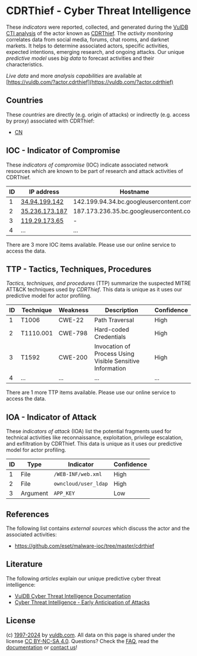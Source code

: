 # CDRThief - Cyber Threat Intelligence

These _indicators_ were reported, collected, and generated during the [VulDB CTI analysis](https://vuldb.com/?kb.cti) of the actor known as [CDRThief](https://vuldb.com/?actor.cdrthief). The _activity monitoring_ correlates data from social media, forums, chat rooms, and darknet markets. It helps to determine associated actors, specific activities, expected intentions, emerging research, and ongoing attacks. Our unique _predictive model_ uses _big data_ to forecast activities and their characteristics.

_Live data_ and more _analysis capabilities_ are available at [https://vuldb.com/?actor.cdrthief](https://vuldb.com/?actor.cdrthief)

## Countries

These _countries_ are directly (e.g. origin of attacks) or indirectly (e.g. access by proxy) associated with CDRThief:

* [CN](https://vuldb.com/?country.cn)

## IOC - Indicator of Compromise

These _indicators of compromise_ (IOC) indicate associated network resources which are known to be part of research and attack activities of CDRThief.

ID | IP address | Hostname | Campaign | Confidence
-- | ---------- | -------- | -------- | ----------
1 | [34.94.199.142](https://vuldb.com/?ip.34.94.199.142) | 142.199.94.34.bc.googleusercontent.com | - | Medium
2 | [35.236.173.187](https://vuldb.com/?ip.35.236.173.187) | 187.173.236.35.bc.googleusercontent.com | - | Medium
3 | [119.29.173.65](https://vuldb.com/?ip.119.29.173.65) | - | - | High
4 | ... | ... | ... | ...

There are 3 more IOC items available. Please use our online service to access the data.

## TTP - Tactics, Techniques, Procedures

_Tactics, techniques, and procedures_ (TTP) summarize the suspected MITRE ATT&CK techniques used by _CDRThief_. This data is unique as it uses our predictive model for actor profiling.

ID | Technique | Weakness | Description | Confidence
-- | --------- | -------- | ----------- | ----------
1 | T1006 | CWE-22 | Path Traversal | High
2 | T1110.001 | CWE-798 | Hard-coded Credentials | High
3 | T1592 | CWE-200 | Invocation of Process Using Visible Sensitive Information | High
4 | ... | ... | ... | ...

There are 1 more TTP items available. Please use our online service to access the data.

## IOA - Indicator of Attack

These _indicators of attack_ (IOA) list the potential fragments used for technical activities like reconnaissance, exploitation, privilege escalation, and exfiltration by CDRThief. This data is unique as it uses our predictive model for actor profiling.

ID | Type | Indicator | Confidence
-- | ---- | --------- | ----------
1 | File | `/WEB-INF/web.xml` | High
2 | File | `owncloud/user_ldap` | High
3 | Argument | `APP_KEY` | Low

## References

The following list contains _external sources_ which discuss the actor and the associated activities:

* https://github.com/eset/malware-ioc/tree/master/cdrthief

## Literature

The following _articles_ explain our unique predictive cyber threat intelligence:

* [VulDB Cyber Threat Intelligence Documentation](https://vuldb.com/?kb.cti)
* [Cyber Threat Intelligence - Early Anticipation of Attacks](https://www.scip.ch/en/?labs.20201022)

## License

(c) [1997-2024](https://vuldb.com/?kb.changelog) by [vuldb.com](https://vuldb.com/?kb.about). All data on this page is shared under the license [CC BY-NC-SA 4.0](https://creativecommons.org/licenses/by-nc-sa/4.0/). Questions? Check the [FAQ](https://vuldb.com/?kb.faq), read the [documentation](https://vuldb.com/?kb) or [contact us](https://vuldb.com/?contact)!
